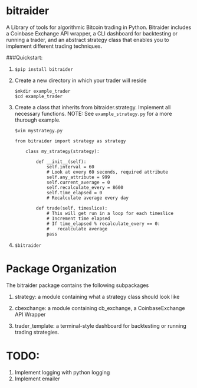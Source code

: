 # bitraider
A Library of tools for algorithmic Bitcoin trading in Python. Bitraider includes a Coinbase
Exchange API wrapper, a CLI dashboard for backtesting or running a trader, and an abstract
strategy class that enables you to implement different trading techniques.

###Quickstart:

1. `$pip install bitraider`

2. Create a new directory in which your trader will reside
    ```
    $mkdir example_trader
    $cd example_trader
    ```

3. Create a class that inherits from bitraider.strategy. Implement all necessary functions.
NOTE: See `example_strategy.py` for a more thurough example.

    ```
    $vim mystrategy.py
    ```

    ```
    from bitraider import strategy as strategy

        class my_strategy(strategy):

            def __init__(self):
                self.interval = 60
                # Look at every 60 seconds, required attribute
                self.any_attribute = 999
                self.current_average = 0
                self.recalculate_every = 8600
                self.time_elapsed = 0
                # Recalculate average every day

            def trade(self, timeslice):
                # This will get run in a loop for each timeslice
                # Increment time elapsed
                # If time_elapsed % recalculate_every == 0:
                #   recalculate average
                pass
    ```

4. `$bitraider`

Package Organization
====================
The bitraider package contains the following subpackages

1. strategy: a module containing what a strategy class should look like

2. cbexchange: a module containing cb_exchange, a CoinbaseExchange API Wrapper

3. trader_template: a terminal-style dashboard for backtesting or running trading strategies.

TODO:
======
1. Implement logging with python logging
2. Implement emailer
